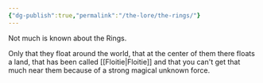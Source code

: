```yaml
---
{"dg-publish":true,"permalink":"/the-lore/the-rings/"}
---
```


Not much is known about the Rings.

Only that they float around the world, that at the center of them there floats a land, that has been called [[Floitie\|Floitie]] and that you can't get that much near them because of a strong magical unknown force.